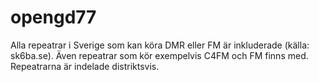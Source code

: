 # opengd77
Alla repeatrar i Sverige som kan köra DMR eller FM är inkluderade (källa: sk6ba.se). Även repeatrar som kör exempelvis C4FM och FM finns med. Repeatrarna är indelade distriktsvis. 
